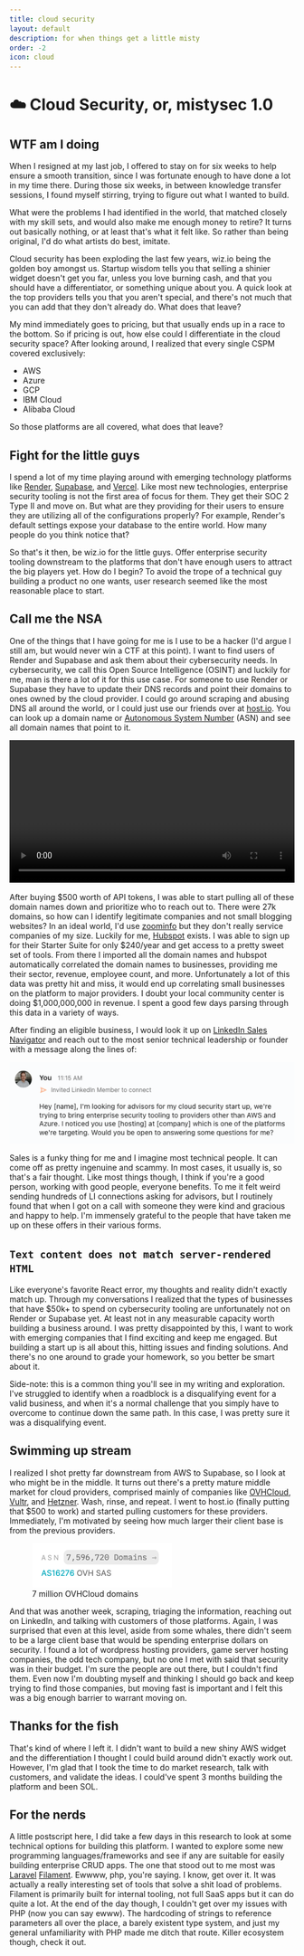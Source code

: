 ```yaml
---
title: cloud security
layout: default
description: for when things get a little misty
order: -2
icon: cloud
---
```


# ☁️ Cloud Security, or, mistysec 1.0

## WTF am I doing

When I resigned at my last job, I offered to stay on for six weeks to help ensure a smooth transition, since I was fortunate enough to have done a lot in my time there. During those six weeks, in between knowledge transfer sessions, I found myself stirring, trying to figure out what I wanted to build.

What were the problems I had identified in the world, that matched closely with my skill sets, and would also make me enough money to retire? It turns out basically nothing, or at least that's what it felt like. So rather than being original, I'd do what artists do best, imitate.

Cloud security has been exploding the last few years, wiz.io being the golden boy amongst us. Startup wisdom tells you that selling a shinier widget doesn't get you far, unless you love burning cash, and that you should have a differentiator, or something unique about you. A quick look at the top providers tells you that you aren't special, and there's not much that you can add that they don't already do. What does that leave?

My mind immediately goes to pricing, but that usually ends up in a race to the bottom. So if pricing is out, how else could I differentiate in the cloud security space? After looking around, I realized that every single CSPM covered exclusively:

- AWS
- Azure
- GCP
- IBM Cloud
- Alibaba Cloud

So those platforms are all covered, what does that leave?

## Fight for the little guys

I spend a lot of my time playing around with emerging technology platforms like [Render](https://render.com), [Supabase](https://supabase.co), and [Vercel](https://vercel.com). Like most new technologies, enterprise security tooling is not the first area of focus for them. They get their SOC 2 Type II and move on. But what are they providing for their users to ensure they are utilizing all of the configurations properly? For example, Render's default settings expose your database to the entire world. How many people do you think notice that?

So that's it then, be wiz.io for the little guys. Offer enterprise security tooling downstream to the platforms that don't have enough users to attract the big players yet. How do I begin? To avoid the trope of a technical guy building a product no one wants, user research seemed like the most reasonable place to start.

## Call me the NSA

One of the things that I have going for me is I use to be a hacker (I'd argue I still am, but would never win a CTF at this point). I want to find users of Render and Supabase and ask them about their cybersecurity needs. In cybersecurity, we call this Open Source Intelligence (OSINT) and luckily for me, man is there a lot of it for this use case. For someone to use Render or Supabase they have to update their DNS records and point their domains to ones owned by the cloud provider. I could go around scraping and abusing DNS all around the world, or I could just use our friends over at [host.io](https://host.io). You can look up a domain name or [Autonomous System Number](https://www.cloudflare.com/learning/network-layer/what-is-an-autonomous-system/) (ASN) and see all domain names that point to it.

<video width="100%" alt="Video showing a user accessing host.io" controls>
  <source src="./RenderNameLookup.mp4" type="video/mp4">
Your browser does not support videos.
</video>

After buying $500 worth of API tokens, I was able to start pulling all of these domain names down and prioritize who to reach out to. There were 27k domains, so how can I identify legitimate companies and not small blogging websites? In an ideal world, I'd use [zoominfo](https://zoominfo.com) but they don't really service companies of my size. Luckily for me, [Hubspot](https://hubspot.com) exists. I was able to sign up for their Starter Suite for only $240/year and get access to a pretty sweet set of tools. From there I imported all the domain names and hubspot automatically correlated the domain names to businesses, providing me their sector, revenue, employee count, and more. Unfortunately a lot of this data was pretty hit and miss, it would end up correlating small businesses on the platform to major providers. I doubt your local community center is doing $1,000,000,000 in revenue. I spent a good few days parsing through this data in a variety of ways.

After finding an eligible business, I would look it up on [LinkedIn Sales Navigator](https://business.linkedin.com/sales-solutions/sales-navigator) and reach out to the most senior technical leadership or founder with a message along the lines of:

![Linkedin message asking for advisors](./LinkedinOutreach.png)

Sales is a funky thing for me and I imagine most technical people. It can come off as pretty ingenuine and scammy. In most cases, it usually is, so that's a fair thought. Like most things though, I think if you're a good person, working with good people, everyone benefits. To me it felt weird sending hundreds of LI connections asking for advisors, but I routinely found that when I got on a call with someone they were kind and gracious and happy to help. I'm immensely grateful to the people that have taken me up on these offers in their various forms.

## `Text content does not match server-rendered HTML`

Like everyone's favorite React error, my thoughts and reality didn't exactly match up. Through my conversations I realized that the types of businesses that have $50k+ to spend on cybersecurity tooling are unfortunately not on Render or Supabase yet. At least not in any measurable capacity worth building a business around. I was pretty disappointed by this, I want to work with emerging companies that I find exciting and keep me engaged. But building a start up is all about this, hitting issues and finding solutions. And there's no one around to grade your homework, so you better be smart about it.

Side-note: this is a common thing you'll see in my writing and exploration. I've struggled to identify when a roadblock is a disqualifying event for a valid business, and when it's a normal challenge that you simply have to overcome to continue down the same path. In this case, I was pretty sure it was a disqualifying event.

## Swimming up stream

I realized I shot pretty far downstream from AWS to Supabase, so I look at who might be in the middle. It turns out there's a pretty mature middle market for cloud providers, comprised mainly of companies like [OVHCloud](https://us.ovhcloud.com/), [Vultr](https://www.vultr.com/), and [Hetzner](https://www.hetzner.com/). Wash, rinse, and repeat. I went to host.io (finally putting that $500 to work) and started pulling customers for these providers. Immediately, I'm motivated by seeing how much larger their client base is from the previous providers.

<figure class="small">
<img src="./OVHCloud.png" alt="OVH Cloud has 7 million+ domains pointing to them"/>
<figcaption>7 million OVHCloud domains</figcaption>
</figure>
And that was another week, scraping, triaging the information, reaching out on LinkedIn, and talking with customers of those platforms. Again, I was surprised that even at this level, aside from some whales, there didn't seem to be a large client base that would be spending enterprise dollars on security. I found a lot of wordpress hosting providers, game server hosting companies, the odd tech company, but no one I met with said that security was in their budget. I'm sure the people are out there, but I couldn't find them. Even now I'm doubting myself and thinking I should go back and keep trying to find those companies, but moving fast is important and I felt this was a big enough barrier to warrant moving on.

## Thanks for the fish

That's kind of where I left it. I didn't want to build a new shiny AWS widget and the differentiation I thought I could build around didn't exactly work out. However, I'm glad that I took the time to do market research, talk with customers, and validate the ideas. I could've spent 3 months building the platform and been SOL.

## For the nerds

A little postscript here, I did take a few days in this research to look at some technical options for building this platform. I wanted to explore some new programming languages/frameworks and see if any are suitable for easily building enterprise CRUD apps. The one that stood out to me most was [Laravel](https://laravel.com/) [Filament](https://filamentphp.com/). Ewwww, php, you're saying. I know, get over it. It was actually a really interesting set of tools that solve a shit load of problems. Filament is primarily built for internal tooling, not full SaaS apps but it can do quite a lot. At the end of the day though, I couldn't get over my issues with PHP (now you can say ewww). The hardcoding of strings to reference parameters all over the place, a barely existent type system, and just my general unfamiliarity with PHP made me ditch that route. Killer ecosystem though, check it out.
